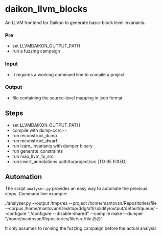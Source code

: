 # daikon_llvm_blocks

An LLVM frontend for Daikon to generate basic-block level invariants.

### Pre

+ set LLVMDAIKON_OUTPUT_PATH
+ run a fuzzing campaign

### Input

+ It requires a working command line to compile a project

### Output

+ file containing the source-level mapping in json format

## Steps

+ set LLVMDAIKON_OUTPUT_PATH
+ compile with dump-cc/c++
+ run reconstruct_dump
+ run reconstruct_dwarf
+ run learn_invariants with dumper binary
+ run generate_constraints
+ run map_llvm_to_src
+ run insert_annotations path/to/project/src [TO BE FIXED]

## Automation

The script ```analyser.py``` provides an easy way to automate the previous steps. Command line example:

  ./analyser.py --output /tmp/res --project /home/mantovan/Repositories/file --corpus /home/mantovan/Desktop/ddg/afl/solidity/output/default/queue/ --configure "./configure --disable-shared" --compile make --dumper "/home/mantovan/Repositories/file/src/file @@"

It only assumes to running the fuzzing campaign before the actual analysis
